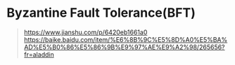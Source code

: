 #  Byzantine Fault Tolerance(BFT)

> https://www.jianshu.com/p/6420eb1661a0
> https://baike.baidu.com/item/%E6%8B%9C%E5%8D%A0%E5%BA%AD%E5%B0%86%E5%86%9B%E9%97%AE%E9%A2%98/265656?fr=aladdin


